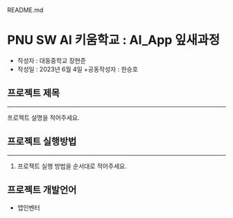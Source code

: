README.md
# PNU SW AI 키움학교 : AI_App 잎새과정 
+ 작성자 : 대동중학교 장현준
+ 작성일 : 2023년 6월 4일
+공동작성자 : 한승호
## 프로젝트 제목
---
프로젝트 설명을 적어주세요.

## 프로젝트 실행방법
---
1. 프로젝트 실행 방법을 순서대로 적어주세요.


## 프로젝트 개발언어
+ 앱인벤터
